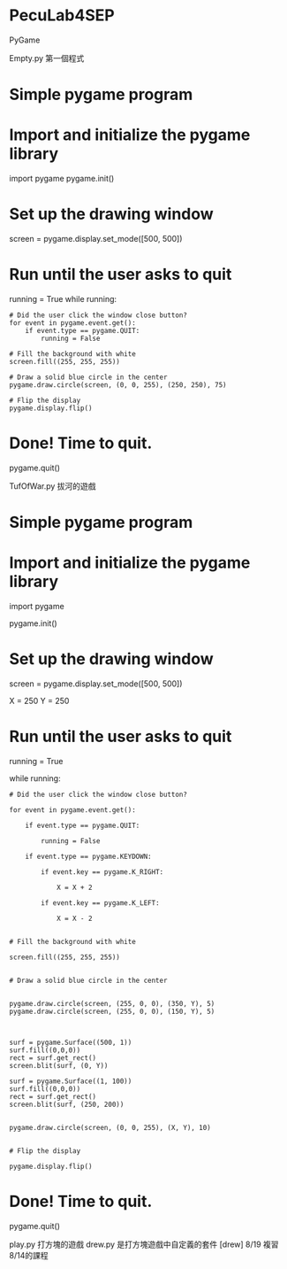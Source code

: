 # PecuLab4SEP
PyGame

Empty.py 第一個程式

# Simple pygame program

# Import and initialize the pygame library
import pygame
pygame.init()

# Set up the drawing window
screen = pygame.display.set_mode([500, 500])

# Run until the user asks to quit
running = True
while running:

    # Did the user click the window close button?
    for event in pygame.event.get():
        if event.type == pygame.QUIT:
            running = False

    # Fill the background with white
    screen.fill((255, 255, 255))

    # Draw a solid blue circle in the center
    pygame.draw.circle(screen, (0, 0, 255), (250, 250), 75)

    # Flip the display
    pygame.display.flip()

# Done! Time to quit.
pygame.quit()






TufOfWar.py 拔河的遊戲

# Simple pygame program


# Import and initialize the pygame library

import pygame

pygame.init()


# Set up the drawing window

screen = pygame.display.set_mode([500, 500])

X = 250
Y = 250

# Run until the user asks to quit

running = True

while running:


    # Did the user click the window close button?

    for event in pygame.event.get():

        if event.type == pygame.QUIT:

            running = False
        
        if event.type == pygame.KEYDOWN:
            
            if event.key == pygame.K_RIGHT:
            
                X = X + 2
            
            if event.key == pygame.K_LEFT:
            
                X = X - 2


    # Fill the background with white

    screen.fill((255, 255, 255))


    # Draw a solid blue circle in the center

    
    pygame.draw.circle(screen, (255, 0, 0), (350, Y), 5)
    pygame.draw.circle(screen, (255, 0, 0), (150, Y), 5)


    
    surf = pygame.Surface((500, 1))
    surf.fill((0,0,0))
    rect = surf.get_rect()
    screen.blit(surf, (0, Y))
    
    surf = pygame.Surface((1, 100))
    surf.fill((0,0,0))
    rect = surf.get_rect()
    screen.blit(surf, (250, 200))


    pygame.draw.circle(screen, (0, 0, 255), (X, Y), 10)


    # Flip the display

    pygame.display.flip()


# Done! Time to quit.

pygame.quit()





play.py 打方塊的遊戲
drew.py 是打方塊遊戲中自定義的套件 [drew]
8/19 複習8/14的課程
